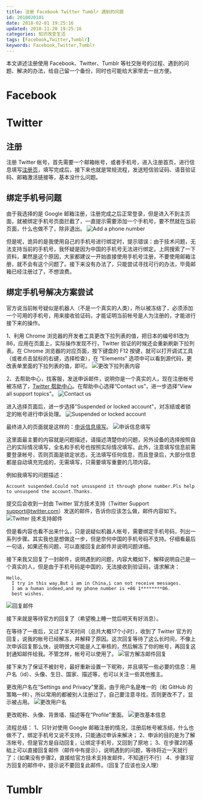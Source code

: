 ```yaml
---
title: 注册 Facebook Twitter Tumblr 遇到的问题
id: 2018020101
date: 2018-02-01 19:25:16
updated: 2018-11-20 19:25:16
categories: 知识改变生活
tags: [Facebook,Twitter,Tumblr]
keywords: Facebook,Twitter,Tumblr
---
```


本文讲述注册使用 Facebook、Twitter、Tumblr 等社交账号的过程、遇到的问题、解决的办法，给自己留一个备份，同时也可能给大家带去一丝方便。

<!-- more -->

# Facebook



# Twitter

## 注册

注册 Twitter 帐号，首先需要一个邮箱帐号，或者手机号，进入注册首页，进行信息填写[注册页](https://twitter.com/i/flow/signup)，填写完成后，接下来也就是常规流程，发送短信验证码、语音验证码、邮箱激活链接等，基本没什么问题。

## 绑定手机号问题

由于我选择的是 Google 邮箱注册，注册完成之后正常登录，但是进入不到主页面，就被绑定手机号页面拦截了，一直提示需要添加一个手机号，要不然就在当前页面，什么也做不了，除非退出。
![Add a phone number](https://ws1.sinaimg.cn/large/b7f2e3a3gy1fxerje8k7wj20p00exglz.jpg "Add a phone number")

但是呢，诡异的是我使用自己的手机号进行绑定时，提示错误：由于技术问题，无法支持当前的手机号，我怀疑是因为中国的手机号无法进行绑定。上网搜索了一下资料，果然是这个原因，大家都建议一开始直接使用手机号注册，不要使用邮箱注册，就不会有这个问题了。接下来没有办法了，只能尝试寻找可行的办法，毕竟邮箱已经注册过了，不想浪费。

## 绑定手机号解决方案尝试

官方说当前帐号疑似是机器人（不是一个真实的人类），所以被冻结了，必须添加一个可用的手机号，用来接收验证码，才能证明当前帐号是人为注册的，才能进行接下来的操作。

1、利用 Chrome 浏览器的开发者工具更改下拉列表的值，把日本的编号81改为86，应用在页面上，实际操作发现不行，Twitter 验证的时候还会重新刷新下拉列表。在 Chrome 浏览器的对应页面，按下键盘的 F12 按键，就可以打开调试工具（或者点击鼠标的右键，选择检查），在 “Elements” 选项中可以看到源代码，更改表单里面的下拉列表的值，即可。
![更改下拉列表内容](https://ws1.sinaimg.cn/large/b7f2e3a3gy1fxertxa23qj21260p6myi.jpg "更改下拉列表内容")

2、去帮助中心，找客服，发送申诉邮件，说明你是一个真实的人，现在注册帐号被冻结了，[Twitter 帮助中心](https://help.twitter.com/en)。在帮助中心选择“Contact us”，进一步选择“View all support topics”。
![Contact us](https://ws1.sinaimg.cn/large/b7f2e3a3gy1fxes1ihmuqj21hc0p6q49.jpg "Contact us")

进入选择页面后，进一步选择"Suspended or locked account"，对冻结或者锁定的帐号进行申诉处理。
![Suspended or locked account](https://ws1.sinaimg.cn/large/b7f2e3a3gy1fxes4iubaqj212y0p6jsx.jpg "Suspended or locked account")

最终进入的页面就是这样的：[申诉信息填写](https://help.twitter.com/forms/general?subtopic=suspended)。
![申诉信息填写](https://ws1.sinaimg.cn/large/b7f2e3a3gy1fxes6m6189j219e0p6gmv.jpg "申诉信息填写")

这里面最主要的内容就是问题描述，请描述清楚你的问题，另外设备的选择按照自己的实际情况填写，全名和手机号也按照实际情况填写。此外，注意填写信息前需要登录帐号，否则页面是锁定状态，无法填写任何信息，而且登录后，大部分信息都是自动填充完成的，无需填写，只需要填写重要的几项内容。

例如我填写的问题描述：
```
Account suspended.Could not unsuspend it through phone number.Pls help to unsuspend the account.Thanks.
```

提交后会收到一封由 Twitter 官方技术支持（Twitter Support <support@twitter.com>）发送的邮件，告诉你应该怎么做，邮件内容如下。
![Twitter 技术支持邮件](https://ws1.sinaimg.cn/large/b7f2e3a3gy1fxesj53y9zj215s0llgn7.jpg "Twitter 技术支持邮件")

但是看内容也看不出来什么，只是说疑似机器人帐号，需要绑定手机号码，列出一系列步骤。其实我也是想做这一步，但是奈何中国的手机号码不支持。仔细看最后一句话，如果还有问题，可以直接回复此邮件并说明问题详细。

接下来我又回复了一封邮件，说明遇到的问题，内容大概如下，解释说明自己是一个真实的人，但是由于手机号码是中国的，无法接收到验证码，请求解决：
```
Hello,
  I try in this way,But i am in China,i can not receive messages.
  I am a human indeed,and my phone number is +86 1********06.
  best wishes.
```
![回复邮件](https://ws1.sinaimg.cn/large/b7f2e3a3gy1fxeso1yjgrj21870e3my0.jpg "回复邮件")

接下来就是等待官方的回复了（希望晚上睡一觉后明天有好消息）。

在等待了一夜后，又过了半天时间（总共大概17个小时），收到了 Twitter 官方的回复，说我的帐号已经解冻，并解释了原因。这次回复等待了这么长时间，不像上次申诉回复那么快，说明很大可能是人工审核的，然后解冻了你的帐号，再回复这封通知邮件给我。不管怎样，帐号可以使用了。
![官方解冻邮件回复](https://ws1.sinaimg.cn/large/b7f2e3a3gy1fxfnvviw2gj21dk0n7mzb.jpg "官方解冻邮件回复")

接下来为了保证不被封号，最好重新设置一下昵称，并且填写一些必要的信息：用户名（id）、头像、生日、国家、描述等，也可以关注一些其他推主。

更改用户名在“Settings and Privacy”里面，由于用户名是唯一的（和 GitHub 的策略一样），所以常用的都被别人注册过了，自己要注意寻找，否则更改不了，显示被占用。
![更改用户名](https://ws1.sinaimg.cn/large/b7f2e3a3gy1fxfp8312wuj216i0p6gnu.jpg "更改用户名")

更改昵称、头像、背景墙、描述等在“Profile”里面。
![更改基本信息](https://ws1.sinaimg.cn/large/b7f2e3a3gy1fxfpeugi9zj218p0p6wi6.jpg "更改基本信息")

流程总结：
1、只针对使用 Google 邮箱注册的情况，注册后帐号被冻结，什么也做不了，绑定手机号又说不支持，只能通过申诉来解决；
2、申诉的目的是为了解冻帐号，但是官方是自动回复，让绑定手机号，又回到了原地；
3、在步骤2的基础上可以直接回复邮件（邮件中有提示），说明遇到的问题，等待将近一天就行了；（如果没有步骤2，直接给官方技术支持发邮件，不知道行不行）
4、步骤3官方回复的邮件中，提示说不要回复此邮件。（回复了应该也没人理）

# Tumblr



